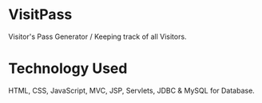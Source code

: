# VisitPass
Visitor's Pass Generator / Keeping track of all Visitors.

# Technology Used

HTML, CSS, JavaScript, MVC, JSP, Servlets, JDBC & MySQL for Database.
